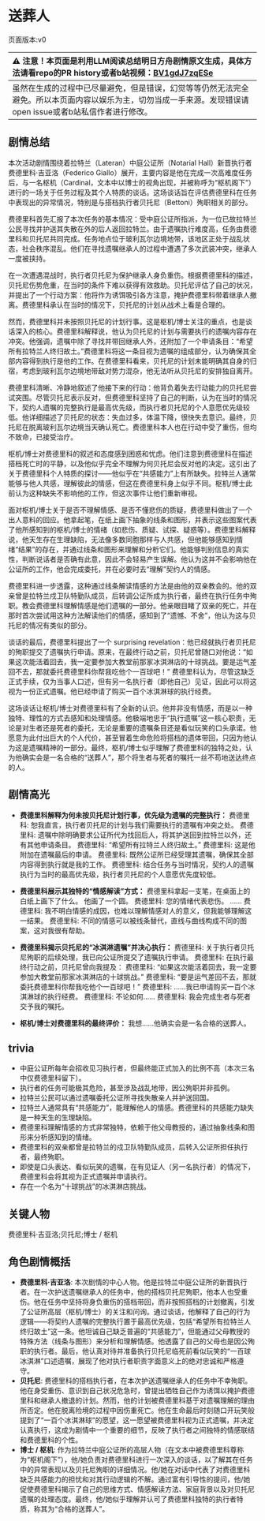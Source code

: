 # 送葬人
页面版本:v0
 

| :warning: 注意！本页面是利用LLM阅读总结明日方舟剧情原文生成，具体方法请看repo的PR history或者b站视频：[BV1gdJ7zqESe](https://www.bilibili.com/video/BV1gdJ7zqESe/)         |
|:----------------------------|
| 虽然在生成的过程中已尽量避免，但是错误，幻觉等等仍然无法完全避免。所以本页面内容以娱乐为主，切勿当成一手来源。发现错误请open issue或者b站私信作者进行修改。|



## 剧情总结
本次活动剧情围绕着拉特兰（Lateran）中庭公证所（Notarial Hall）新晋执行者费德里科·吉亚洛（Federico Giallo）展开，主要内容是他在完成一次高难度任务后，与一名枢机（Cardinal，文本中以博士的视角出现，并被称呼为“枢机阁下”）进行的一场关于任务过程及其个人特质的谈话。这场谈话旨在评估费德里科在任务中表现出的异常情况，特别是与搭档执行者贝托尼（Bettoni）殉职相关的部分。

费德里科首先汇报了本次任务的基本情况：受中庭公证所指派，为一位已故拉特兰公民寻找并护送其失散在外的后人返回拉特兰。由于遗嘱执行难度高，任务由费德里科和贝托尼共同完成。任务地点位于玻利瓦尔边境地带，该地区正处于战乱状态，社会秩序混乱。他们在寻找遗嘱继承人的过程中遭遇了多次武装冲突，继承人一度被挟持。

在一次遭遇混战时，执行者贝托尼为保护继承人身负重伤。根据费德里科的描述，贝托尼伤势危重，在当时的条件下难以获得有效救助。贝托尼评估了自己的状况，并提出了一个行动方案：他将作为诱饵吸引各方注意，掩护费德里科带着继承人撤离。费德里科承认在当时的情况下，贝托尼的计划从战术上看是合理的。

然而，费德里科并未按照贝托尼的计划行事。这是枢机/博士关注的重点，也是谈话深入的核心。费德里科解释说，他认为贝托尼的计划与需要执行的遗嘱内容存在冲突。他强调，遗嘱中除了寻找并带回继承人外，还附加了一个申请条目：“希望所有拉特兰人终归故土。”费德里科将这一条目视为遗嘱的组成部分，认为确保其全部内容得到执行是他的工作。在费德里科看来，贝托尼的计划未能明确其自身的归宿，考虑到玻利瓦尔边境地带敌对势力混杂，他无法听从贝托尼的安排独自离开。

费德里科清晰、冷静地叙述了他接下来的行动：他背负着失去行动能力的贝托尼尝试突围。尽管贝托尼表示反对，但费德里科坚持了自己的判断，认为在当时的情况下，契约人遗嘱的完整执行是最高优先级，而执行者贝托尼的个人意愿优先级较低。他详细描述了贝托尼的状态：失血过多，体温下降，很快失去意识。最终，贝托尼在脱离玻利瓦尔边境当天确认死亡。费德里科本人也在行动中受了重伤，但均不致命，已接受治疗。

枢机/博士对费德里科的叙述和态度感到困惑和忧虑。他们注意到费德里科在描述搭档死亡时的平静，以及他似乎完全不理解为何贝托尼会反对他的决定。这引出了关于费德里科个人特质的探讨——他似乎在“共感能力”上有所缺失。拉特兰人通常能够与他人共感，理解彼此的情感，但这在费德里科身上似乎不同。枢机/博士此前认为这种缺失不影响他的工作，但这次事件让他们重新审视。

面对枢机/博士关于是否不理解情感、是否不懂悲伤的质疑，费德里科做出了一个出人意料的回应。他拿起笔，在纸上画下抽象的线条和图形，并表示这些图案代表了他所感知到的枢机/博士的情绪（如悲伤、质疑、试探、疑惑等）。费德里科解释说，他天生存在生理缺陷，无法像多数同胞那样与人共感，但他能够感知到情绪“结果”的存在，并通过线条和图形来理解和分析它们。他能够判别信息的真实性，判断说话者是否确有此意，因此不会轻易产生误解。他认为这并不会影响他在公证所的工作，他会完成委托，并在必要时去“理解”契约人的情感。

费德里科进一步透露，这种通过线条解读情感的方法是由他的双亲教会的。他的双亲曾是拉特兰戍卫队特勤队成员，后转调公证所成为执行者，最终在执行任务中殉职。教会费德里科理解情感是他们遗嘱的一部分。他亲眼目睹了双亲的死亡，并在那时首次尝试用这种方法解读他们的情感，感知到了“遗憾、不舍”，他认为这与贝托尼的情况有类似的部分。

谈话的最后，费德里科提出了一个 surprising revelation：他已经就执行者贝托尼的殉职提交了遗嘱执行申请。原来，在最终行动之前，贝托尼曾随口对他说：“如果这次能活着回去，我一定要参加大教堂前那家冰淇淋店的十球挑战。要是运气差回不去，那就委托费德里科你帮我吃他个一百球吧！” 费德里科认为，尽管这缺乏正式手续，仅为当事人口述，但有另一名执行者（即他自己）见证，因此可以将这视为一份正式遗嘱。他已经申请了购买一百个冰淇淋球的执行经费。

这场谈话让枢机/博士对费德里科有了全新的认识。他并非没有情感，而是以一种独特、理性的方式去感知和处理情感。他极端地忠于“执行遗嘱”这一核心职责，无论是对生者还是死者的委托，无论是重要的遗嘱条目还是看似玩笑的口头承诺。他愿意为此付出巨大的个人代价，甚至冒着生命危险将搭档的遗体带回，只因为他认为这是遗嘱精神的一部分。最终，枢机/博士似乎理解了费德里科的独特之处，认为他确实会是一名合格的“送葬人”，那个将生者与死者的嘱托一丝不苟地送达终点的人。
## 剧情高光
*   **费德里科解释为何未按贝托尼计划行事，优先级为遗嘱的完整执行：**
    费德里科: 恕我直言，执行者贝托尼的计划与我们需要执行的遗嘱有冲突之处。
    费德里科: 遗嘱中除明确要求公证所代为找回后人，将其护送回到拉特兰以外，还有其他申请条目。
    费德里科: “希望所有拉特兰人终归故土。”
    费德里科: 这是他附加在遗嘱最后的申请。
    费德里科: 既然公证所已经受理其遗嘱，确保其全部内容得到执行就是我的工作。
    费德里科: 结合任务与当时情况，契约人的遗嘱执行为当时的最高优先级，执行者贝托尼的个人意愿优先度较低。

*   **费德里科展示其独特的“情感解读”方式：**
    费德里科拿起一支笔，在桌面上的白纸上画下了什么。
    他画了一个圆。
    费德里科: 您的情绪代表悲伤。
    ......
    费德里科: 我不明白情感的成因，也难以理解情感对人的意义，但我能够理解这一结果。
    费德里科: 不同的情感可以被线条替代，直线与曲线构成不同的图案，这对我很有帮助。

*   **费德里科揭示贝托尼的“冰淇淋遗嘱”并决心执行：**
    费德里科: 关于执行者贝托尼殉职的后续处理，我已向公证所提交了遗嘱执行申请。
    费德里科: 在执行最终行动之前，贝托尼曾向我提及：
    费德里科: “如果这次能活着回去，我一定要参加大教堂前那家冰淇淋店的十球挑战。”
    费德里科: “要是运气差回不去，那就委托费德里科你帮我吃他个一百球吧！”
    费德里科: ......我已申请购买一百个冰淇淋球的执行经费。
    费德里科: 不论如何......
    费德里科: 我会完成生者与死者交予我的嘱托。

*   **枢机/博士对费德里科的最终评价：**
    我想......他确实会是一名合格的送葬人。
## trivia
*   中庭公证所每年会招收见习执行者，但最终能正式加入的比例不高（本次三名中仅费德里科留下）。
*   执行者的任务可能极其危险，甚至涉及战乱地带，因公殉职并非孤例。
*   拉特兰公民可以通过遗嘱委托公证所寻找失散亲人并护送回国。
*   拉特兰人通常具有“共感能力”，能理解他人的情感。费德里科的共感能力缺失是一种天生的生理缺陷。
*   费德里科理解情感的方式非常独特，依赖于他父母教授的，通过抽象线条和图形来分析感知到的情绪。
*   费德里科的双亲都曾是拉特兰的戍卫队特勤队成员，后转入公证所担任执行者，最终殉职。
*   即使是口头表达、看似玩笑的遗嘱，在有见证人（另一名执行者）的情况下，费德里科会将其视为正式遗嘱并申请执行。
*   存在一个名为“十球挑战”的冰淇淋店挑战。
## 关键人物
费德里科·吉亚洛;贝托尼;博士 / 枢机
## 角色剧情概括
-   **费德里科·吉亚洛**: 本次剧情的中心人物。他是拉特兰中庭公证所的新晋执行者。在一次护送遗嘱继承人的任务中，他的搭档贝托尼殉职，他本人也受重伤。他在任务中坚持将身负重伤的搭档带回，而非按照搭档的计划撤离，引发了公证所高层（枢机/博士）的关注和问询。通过谈话，他解释了自己的行为逻辑——将契约人遗嘱的完整执行置于最高优先级，包括“希望所有拉特兰人终归故土”这一条。他坦诚自己缺乏普遍的“共感能力”，但能通过父母教授的特殊方法（线条与图形）来分析和理解情感。他透露了自己的父母也是因公殉职的执行者。最后，他认真对待并准备执行贝托尼临死前看似玩笑的“一百球冰淇淋”口述遗嘱，展现了他对执行者职责字面意义上的绝对忠诚和严格遵守。
-   **贝托尼**: 费德里科的搭档执行者，在本次护送遗嘱继承人的任务中不幸殉职。他在身受重伤、意识到自己状况危急时，曾提出牺牲自己作为诱饵以掩护费德里科和继承人撤退的计划。然而，他的计划被费德里科基于对遗嘱理解的理由所否定。他在脱离险境的过程中因伤重死亡。他在生命最后时刻随口开玩笑般提到了“一百个冰淇淋球”的愿望，这一愿望被费德里科视为正式遗嘱，并决定认真执行，这成为剧情中一个重要的细节，反映了执行者之间独特的情感联结和费德里科的个性。
-   **博士 / 枢机**: 作为拉特兰中庭公证所的高层人物（在文本中被费德里科尊称为“枢机阁下”），他/她负责对费德里科进行一次深入的谈话，以了解其在任务中的异常表现以及贝托尼殉职的详细情况。他/她在对话中代表了对费德里科缺乏共感能力的担忧和对其行动逻辑的不解。通过富有引导性的提问，他/她促使费德里科揭示了自己的思维方式、情感解读方法、家庭背景以及对贝托尼遗嘱的处理态度。最终，他/她似乎理解并认可了费德里科独特的执行者特质，称其为“合格的送葬人”。